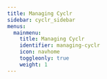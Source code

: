 ```yaml
---
title: Managing Cyclr
sidebar: cyclr_sidebar
menus:
  mainmenu:
    title: Managing Cyclr
    identifier: managing-cyclr
    icon: navhome
    toggleonly: true
    weight: 1
---
```

